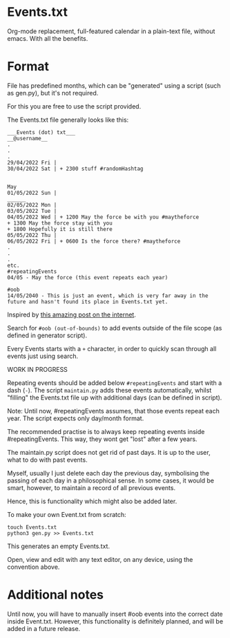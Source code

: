 # Events.txt

Org-mode replacement, full-featured calendar in a plain-text file, without emacs. With all the benefits.

# Format

File has predefined months, which can be "generated" using a script (such as gen.py), but it's not required.

For this you are free to use the script provided.

The Events.txt file generally looks like this:

```
___Events (dot) txt___
__@username__
.
.
.
29/04/2022 Fri | 
30/04/2022 Sat | + 2300 stuff #randomHashtag


May
01/05/2022 Sun |
______
02/05/2022 Mon |
03/05/2022 Tue |
04/05/2022 Wed | + 1200 May the force be with you #maytheforce
+ 1300 May the force stay with you
+ 1800 Hopefully it is still there
05/05/2022 Thu |
06/05/2022 Fri | + 0600 Is the force there? #maytheforce
.
.
.
etc.
#repeatingEvents
04/05 - May the force (this event repeats each year)

#oob
14/05/2040 - This is just an event, which is very far away in the future and hasn't found its place in Events.txt yet.
```

Inspired by [this amazing post on the internet](https://danlucraft.com/blog/2008/04/plain-text-organizer/).

Search for `#oob (out-of-bounds)` to add events outside of the file scope (as defined in generator script).

Every Events starts with a `+` character, in order to quickly scan through all events just using search.

WORK IN PROGRESS

Repeating events should be added below `#repeatingEvents` and start with a dash (`-`). The script `maintain.py` adds these events automatically, whilst "filling" the Events.txt file up with additional days (can be defined in script).

Note: Until now, #repeatingEvents assumes, that those events repeat each year. The script expects only day/month format.

The recommended practise is to always keep repeating events inside #repeatingEvents. This way, they wont get "lost" after a few years.

The maintain.py script does not get rid of past days. It is up to the user, what to do with past events.

Myself, usually I just delete each day the previous day, symbolising the passing of each day in a philosophical sense. In some cases, it would be smart, however, to maintain a record of all previous events. 

Hence, this is functionality which might also be added later.


To make your own Event.txt from scratch:

```
touch Events.txt
python3 gen.py >> Events.txt
```

This generates an empty Events.txt.

Open, view and edit with any text editor, on any device, using the convention above.

# Additional notes

Until now, you will have to manually insert #oob events into the correct date inside Event.txt. However, this functionality is definitely planned, and will be added in a future release.

 
